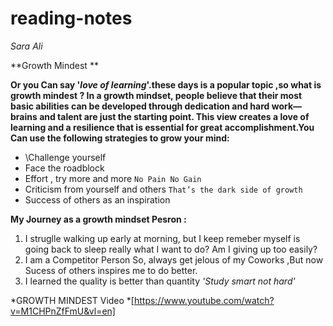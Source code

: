 # reading-notes
*Sara* *Ali*

**Growth Mindest **

**Or you Can say '*love of learning*'.these days is a popular topic ,so what is growth mindest ?
In a growth mindset, people believe that their most basic abilities can be developed through dedication and hard work—brains and talent are just the starting point. This view creates a love of learning and a resilience that is essential for great accomplishment.You Can use the following strategies to grow your mind:**

- \Challenge yourself
- Face the roadblock 
- Effort , try more and more `No Pain No Gain`
- Criticism from yourself and others `That’s the dark side of growth`
- Success of others as an inspiration

**My Journey as a growth mindset Pesron :**
1. I struglle walking up early at morning, but I keep remeber myself is going back to sleep really what I want to do? Am I giving up too easily?
2. I am a Competitor Person So, always get jelous of my Coworks ,But now Sucess of others inspires me to do better.
3. I learned the quality is better than quantity *'Study smart not hard'* 

*GROWTH MINDEST Video *[https://www.youtube.com/watch?v=M1CHPnZfFmU&vl=en]

